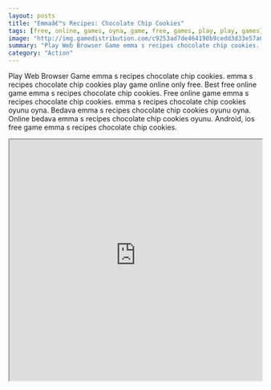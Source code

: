 ```yaml
---
layout: posts
title: "Emmaâ€™s Recipes: Chocolate Chip Cookies"
tags: [free, online, games, oyna, game, free, games, play, play, games]
image: "http://img.gamedistribution.com/c9253ad7de464190b9cedd3d33e57a63.jpg"
summary: "Play Web Browser Game emma s recipes chocolate chip cookies. emma s recipes chocolate chip cookies play game online only free. Best free online game emma s recipes chocolate chip cookies. Free online game emma s recipes chocolate chip cookies. emma s recipes chocolate chip cookies oyunu oyna. Bedava emma s recipes chocolate chip cookies oyunu oyna. Online bedava emma s recipes chocolate chip cookies oyunu. Android, ios free game emma s recipes chocolate chip cookies."
category: "Action"
---
```


Play Web Browser Game emma s recipes chocolate chip cookies. emma s recipes chocolate chip cookies play game online only free. Best free online game emma s recipes chocolate chip cookies. Free online game emma s recipes chocolate chip cookies. emma s recipes chocolate chip cookies oyunu oyna. Bedava emma s recipes chocolate chip cookies oyunu oyna. Online bedava emma s recipes chocolate chip cookies oyunu. Android, ios free game emma s recipes chocolate chip cookies.

<iframe width="100%" height="480px;" src="http://flash.gamedistribution.com?game=c9253ad7de464190b9cedd3d33e57a63"></iframe>